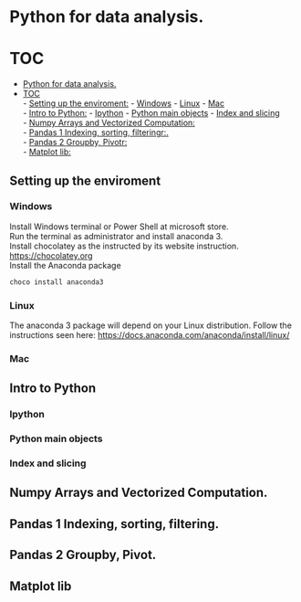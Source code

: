 Python for data analysis.  
==========================

# TOC

- [Python for data analysis.](#python-for-data-analysis)  
- [TOC](#toc)  
        - [Setting up the enviroment:](#setting-up-the-enviroment)
                - [Windows](#windows)
                - [Linux](#linux)
                - [Mac](#mac)  
        - [Intro to Python:](#intro-to-python)
                - [Ipython](#ipython)
                - [Python main objects](#python-main-objects)
                - [Index and slicing](#index-and-slicing)  
        - [Numpy Arrays and Vectorized Computation:](#numpy-arrays-and-vectorized-computation)  
        - [Pandas 1 Indexing, sorting, filteringr:.](#pandas-1-indexing-sorting-filtering)  
        - [Pandas 2  Groupby, Pivotr:](#pandas-2--groupby-pivot)  
        - [Matplot lib:](#matplot-lib)  

## Setting up the enviroment   

### Windows  

Install Windows terminal or Power Shell at microsoft store.  
Run the terminal as administrator and install anaconda 3.  
Install chocolatey as the instructed by its website instruction.  
https://chocolatey.org  
Install the Anaconda package  
```bash
choco install anaconda3
```
### Linux 

The anaconda 3 package will depend on your Linux distribution.
Follow the instructions seen here: https://docs.anaconda.com/anaconda/install/linux/

### Mac 

## Intro to Python   
### Ipython  
### Python main objects    
### Index and slicing  

## Numpy Arrays and Vectorized Computation.  

## Pandas 1 Indexing, sorting, filtering.  

## Pandas 2  Groupby, Pivot.  

## Matplot lib  


